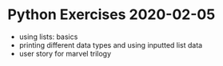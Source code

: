 # Python Exercises 2020-02-05

- using lists: basics
- printing different data types and using inputted list data
- user story for marvel trilogy